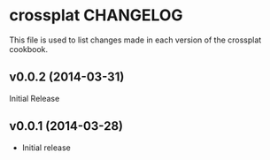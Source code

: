 crossplat CHANGELOG
========================
This file is used to list changes made in each version of the crossplat cookbook.

v0.0.2 (2014-03-31)
-------------------
Initial Release


v0.0.1 (2014-03-28)
-------------------
- Initial release
